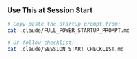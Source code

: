 ### Use This at Session Start

```bash
# Copy-paste the startup prompt from:
cat .claude/FULL_POWER_STARTUP_PROMPT.md

# Or follow checklist:
cat .claude/SESSION_START_CHECKLIST.md
```
